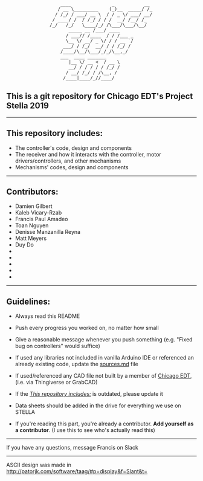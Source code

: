 	 				    ____               _           __ 
	 				   / __ \_________    (_)__  _____/ /_
	 				  / /_/ / ___/ __ \  / / _ \/ ___/ __/      
					 / ____/ /  / /_/ / / /  __/ /__/ /_      
					/_/   /_/   \____/_/ /\___/\___/\__/  
					       _____ __ /___/ ____            
					      / ___// /____  / / /___ _       
					      \__ \/ __/ _ \/ / / __ `/       
					     ___/ / /_/  __/ / / /_/ /        
					    /____/\__/\___/_/_/\__,_/         
						___  ____ _______             
					       |__ \/ __ <  / __ \            
					       __/ / / / / / /_/ /            
					      / __/ /_/ / /\__, /             
					     /____|____/_//____/              


## This is a git repository for Chicago EDT's Project Stella 2019
_______________________________________________________________________________________________________________________________
## This repository includes:
* The controller's code, design and components
* The receiver and how it interacts with the controller, motor drivers/controllers, and other mechanisms
* Mechanisms' codes, design and components
_______________________________________________________________________________________________________________________________
## Contributors:
* Damien Gilbert
* Kaleb Vicary-Rzab
* Francis Paul Amadeo
* Toan Nguyen
* Denisse Manzanilla Reyna
* Matt Meyers
* Duy Do
* 
* 
* 
* 
* 
_______________________________________________________________________________________________________________________________
## Guidelines:

* Always read this README

* Push every progress you worked on, no matter how small

* Give a reasonable message whenever you push something (e.g. "Fixed bug on controllers" would suffice)

* If used any libraries not included in vanilla Arduino IDE or referenced an already existing code, update the [sources.md](sources.md) file

* If used/referenced any CAD file not built by a member of [Chicago EDT](https://chicagoedt.org), (i.e. via Thingiverse or GrabCAD) 
 
* If the [*This repository includes:*](README.md#this-repository-includes) is outdated, please update it

* Data sheets should be added in the drive for everything we use on STELLA

* If you're reading this part, you're already a contributor. **Add yourself as a contributor**. (I use this to see who's actually read this)
_______________________________________________________________________________________________________________________________
If you have any questions, message Francis on Slack
_______________________________________________________________________________________________________________________________
ASCII design was made in http://patorjk.com/software/taag/#p=display&f=Slant&t=
